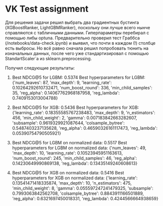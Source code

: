 # VK Test assignment
Для решения задачи решил выбрать два градиентных бустинга (XGBoostRanker, LightGBMRanker), поскольку они лучше всего нынче справляются с табличными данными. Гиперпараметры перебирал с помощью либы optuna. Предварительно проверил тест Граббса (/notebooks/data-check.ipynb) и выявил, что почти в каждом (!) столбце есть выбросы. Но всё равно сначала решил попробовать тюнить на изначальных данных, после чего уже стандартизировал с помощью StandartScaler`a из sklearn.preprocessing.

Получил следующие результаты:

1) Best NDCG@5 for LGBM: 0.5374
Best hyperparameters for LGBM:
{'num_leaves': 87, 'max_depth': 9, 'learning_rate': 0.10264292610732471, 'num_boost_round': 336, 'min_child_samples': 35, 'reg_alpha': 0.14067762968187958, 'reg_lambda': 0.7409153013004788}

2) Best NDCG@5 for XGB: 0.5436
Best hyperparameters for XGB:
{'learning_rate': 0.18355585767238483, 'max_depth': 9, 'n_estimators': 456, 'min_child_weight': 2, 'gamma': 0.007183842663282607, 'subsample': 0.9619329921087644, 'colsample_bytree': 0.5487403237135628, 'reg_alpha': 0.46590326161117473, 'reg_lambda': 0.05390754790505921}

3) Best NDCG@5 for LGBM on normalized data: 0.5517
Best hyperparameters for LGBM on normalized data:
{'num_leaves': 49, 'max_depth': 10, 'learning_rate': 0.10523945951163613, 'num_boost_round': 245, 'min_child_samples': 46, 'reg_alpha': 0.14230649990869138, 'reg_lambda': 0.13435149240608613}

4) Best NDCG@5 for XGB on normalized data: 0.5416
Best hyperparameters for XGB on normalized data:
{'learning_rate': 0.13541471418335874, 'max_depth': 10, 'n_estimators': 475, 'min_child_weight': 8, 'gamma': 0.055597247241479325, 'subsample': 0.7993063842562708, 'colsample_bytree': 0.8843911166501889, 'reg_alpha': 0.6321697450018331, 'reg_lambda': 0.4244566664938659}
